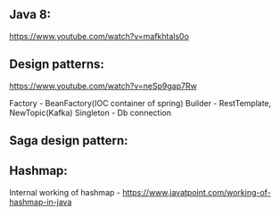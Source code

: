 

## Java 8:
https://www.youtube.com/watch?v=mafkhtals0o

## Design patterns:
https://www.youtube.com/watch?v=neSp9gap7Rw

Factory - BeanFactory(IOC container of spring)
Builder - RestTemplate, NewTopic(Kafka)
Singleton - Db connection

## Saga design pattern:

## Hashmap:
Internal working of hashmap - https://www.javatpoint.com/working-of-hashmap-in-java
